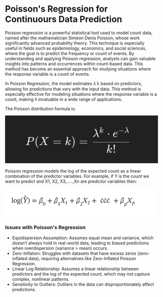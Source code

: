 # Poisson's Regression for Continuours Data Prediction

Poisson regression is a powerful statistical tool used to model count data, named after the mathematician Siméon Denis Poisson, whose work significantly advanced probability theory. This technique is especially useful in fields such as epidemiology, economics, and social sciences, where the goal is to predict the frequency or count of events. By understanding and applying Poisson regression, analysts can gain valuable insights into patterns and occurrences within count-based data. This method has become an essential approach for studying situations where the response variable is a count of events.

In Poisson Regression, the model estimates 
𝜆
λ based on predictors, allowing for predictions that vary with the input data. This method is especially effective for modeling situations where the response variable is a count, making it invaluable in a wide range of applications.

The Poisson distribution formula is:

![Formula](image-1.png)

Poisson regression models the log of the expected count as a linear combination of the predictor variables. For example, if Y is the count we want to predict and X1, X2, X3,.....,Xn are predictor variables then:

![alt text](image-2.png)


### Issues with Poisson's Regression

- Equidispersion Assumption: Assumes equal mean and variance, which doesn’t always hold in real-world data, leading to biased predictions when overdispersion (variance > mean) occurs.
- Zero-Inflation: Struggles with datasets that have excess zeros (zero-inflated data), requiring alternatives like Zero-Inflated Poisson Regression.
- Linear Log Relationship: Assumes a linear relationship between predictors and the log of the expected count, which may not capture complex, nonlinear patterns.
-   Sensitivity to Outliers: Outliers in the data can disproportionately affect predictions.
